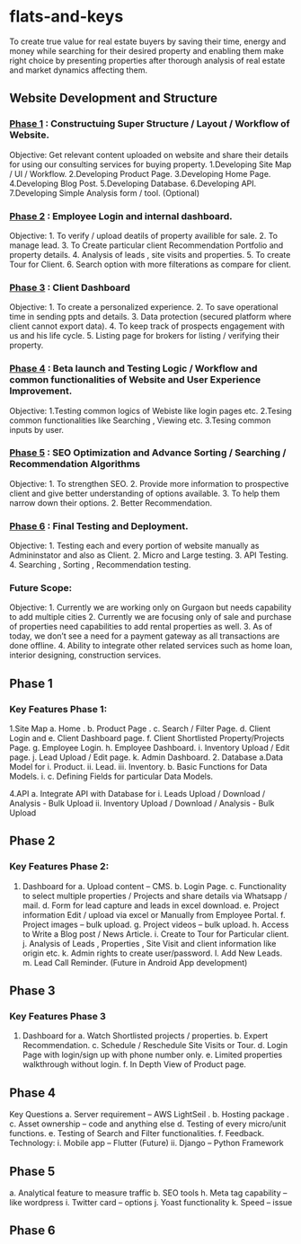# flats-and-keys

To create true value for real estate buyers by saving their time, energy and money while searching for their desired property and enabling them make right choice by presenting properties after thorough analysis of real estate and market dynamics affecting them.

## Website Development and Structure 

### [Phase 1](#Phase-1) : Constructuing Super Structure / Layout / Workflow of Website.
Objective: Get relevant content uploaded on website  and share their details for using our consulting services for buying property. 
    1.Developing Site Map / UI / Workflow.
    2.Developing Product Page.
    3.Developing Home Page.
    4.Developing Blog Post.
    5.Developing Database.
    6.Developing API.
    7.Developing Simple Analysis form / tool. (Optional)

### [Phase 2](#Phase-2) : Employee Login and internal dashboard.
Objective: 
    1. To verify / upload deatils of property availible for sale.
    2. To manage lead.
    3. To Create particular client Recommendation Portfolio and property details.
    4. Analysis of leads , site visits and properties.
    5. To create Tour for Client.
    6. Search option with more filterations as compare for client. 

### [Phase 3](#Phase-3) : Client Dashboard
Objective: 
    1. To create a personalized experience.
    2. To save operational time in sending ppts and details.
    3. Data protection (secured platform where client cannot export data).
    4. To keep track of prospects engagement with us and his life cycle.
    5. Listing page for brokers for listing / verifying their property.

### [Phase 4](#Phase-4) : Beta launch and Testing Logic / Workflow and common functionalities of Website and User Experience Improvement.
Objective:
    1.Testing common logics of Webiste like login pages etc.
    2.Tesing common functionalities like Searching , Viewing etc.
    3.Tesing common inputs by user.

### [Phase 5](#Phase-5) : SEO Optimization and Advance Sorting / Searching / Recommendation Algorithms 
Objective: 
    1. To strengthen SEO.
    2. Provide more information to prospective client and give better understanding of options available. 
    3. To help them narrow down their options. 
    2. Better Recommendation.

### [Phase 6](#Phase-6) : Final Testing and Deployment.
Objective:
    1. Testing each and every portion of website manually as Admininstator and also as Client.
    2. Micro and Large testing.
    3. API Testing.
    4. Searching ,  Sorting , Recommendation testing.

### Future Scope: 
Objective:
    1. Currently we are working only on Gurgaon but needs capability to add multiple cities 
    2. Currently we are focusing only of sale and purchase of properties need capabilities to add rental properties as well. 
    3. As of today, we don’t see a need for a payment gateway as all transactions are done offline. 
    4. Ability to integrate other related services such as home loan, interior designing, construction services. 

## Phase 1
### Key Features Phase 1: 
1.Site Map
    a. Home .
    b. Product Page . 
    c. Search / Filter Page.
    d. Client Login and 
    e. Client Dashboard page.
    f. Client Shortlisted Property/Projects Page.
    g. Employee Login.
    h. Employee Dashboard.
    i. Inventory Upload / Edit page.
    j. Lead Upload / Edit page.
    k. Admin Dashboard.
2. Database
    a.Data Model for
        i. Product.
        ii. Lead.
        iii. Inventory.
    b. Basic Functions for Data Models.
        i.
    c. Defining Fields for particular Data Models.
    
4.API
    a. Integrate API with Database for
        i. Leads Upload / Download / Analysis - Bulk Upload
        ii. Inventory  Upload / Download / Analysis - Bulk Upload
        
## Phase 2
### Key Features Phase 2:
1. Dashboard for
        a. Upload content – CMS.
        b. Login Page.
        c. Functionality to select multiple properties / Projects and share details via Whatsapp / mail.
        d. Form for lead capture and leads in excel download.
        e. Project information Edit / upload via excel or Manually from Employee Portal.
        f. Project images – bulk upload.
        g. Project videos – bulk upload.
        h. Access to Write a Blog post / News Article.
        i. Create to Tour for Particular client.
        j. Analysis of Leads , Properties , Site Visit and client information like origin etc.
        k. Admin rights to create user/password.
        l. Add New Leads.
        m. Lead Call Reminder. (Future in Android App development)
        
## Phase 3
### Key Features Phase 3
1. Dashboard for
    a. Watch Shortlisted projects / properties.
    b. Expert Recommendation.
    c. Schedule /  Reschedule Site Visits or Tour.
    d. Login Page with login/sign up with phone number only.
    e. Limited properties walkthrough without login.
    f. In Depth View of Product page.
     

## Phase 4
Key Questions
        a. Server requirement – AWS LightSeil .
        b. Hosting package .
        c. Asset ownership – code and anything else 
        d. Testing of every micro/unit functions.
        e. Testing of Search and Filter functionalities.
        f. Feedback.
        Technology: 
            i. Mobile app – Flutter (Future) 
            ii. Django – Python Framework 
## Phase 5
a. Analytical feature to measure traffic 
        b. SEO tools 
h. Meta tag capability – like wordpress 
        i. Twitter card – options 
        j. Yoast functionality 
        k. Speed – issue 

## Phase 6

